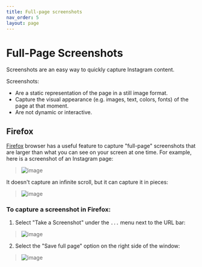 ```yaml
---
title: Full-page screenshots
nav_order: 5
layout: page
---
```


# Full-Page Screenshots 

Screenshots are an easy way to quickly capture Instagram content. 

Screenshots:
- Are a static representation of the page in a still image format.
- Capture the visual appearance (e.g. images, text, colors, fonts) of the page at that moment.  
- Are not dynamic or interactive.

## Firefox

[Firefox](https://www.mozilla.org/en-US/firefox/new/) browser has a useful feature to capture "full-page" screenshots that are larger than what you can see on your screen at one time. For example, here is a screenshot of an Instagram page:
> ![image](https://user-images.githubusercontent.com/5490428/150808459-2cc8e53f-4812-490e-8e7b-dd24a89a13ea.png)

It doesn't capture an infinite scroll, but it can capture it in pieces:

>![image](https://user-images.githubusercontent.com/5490428/150810077-fe2c928f-9c72-4c4b-a3a4-c59595cee3a7.jpg)

### To capture a screenshot in Firefox:

1. Select "Take a Screenshot" under the `...` menu next to the URL bar:
>![image](https://user-images.githubusercontent.com/5490428/150807496-72da8e51-5ae7-462e-9b2d-393de979cde5.png)

2. Select the "Save full page" option on the right side of the window:
>![image](https://user-images.githubusercontent.com/5490428/150807812-39c0fc96-2390-4efb-8380-6abe75a0986a.png)
